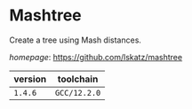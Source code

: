 # Mashtree

Create a tree using Mash distances.

*homepage*: <https://github.com/lskatz/mashtree>

version | toolchain
--------|----------
``1.4.6`` | ``GCC/12.2.0``
